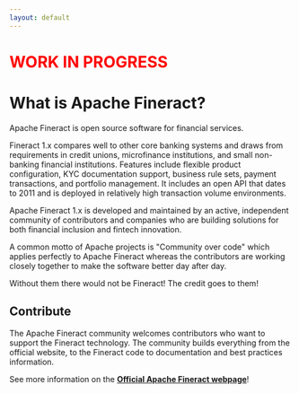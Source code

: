 ```yaml
---
layout: default
---
```


<h1 style="color:red">WORK IN PROGRESS</h1>

# What is Apache Fineract?

Apache Fineract is open source software for financial services.

Fineract 1.x compares well to other core banking systems and draws from requirements in credit unions, microfinance institutions, and small non-banking financial institutions. Features include flexible product configuration, KYC documentation support, business rule sets, payment transactions, and portfolio management. It includes an open API that dates to 2011 and is deployed in relatively high transaction volume environments.

Apache Fineract 1.x is developed and maintained by an active, independent community of contributors and companies who are building solutions for both financial inclusion and fintech innovation.

A common motto of Apache projects is "Community over code" which applies perfectly to Apache Fineract whereas the contributors are working closely together to make the software better day after day. 

Without them there would not be Fineract! The credit goes to them!

## Contribute

The Apache Fineract community welcomes contributors who want to support the Fineract technology. The community builds everything from the official website, to the Fineract code to documentation and best practices information.

See more information on the <a target="_blank" ref="noreferrer" href="https://fineract.apache.org"><b>Official Apache Fineract webpage</b></a>!
